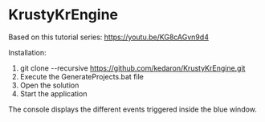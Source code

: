 # KrustyKrEngine

Based on this tutorial series: https://youtu.be/KG8cAGvn9d4

Installation:
1. git clone --recursive https://github.com/kedaron/KrustyKrEngine.git
2. Execute the GenerateProjects.bat file
3. Open the solution
4. Start the application

The console displays the different events triggered inside the blue window.
